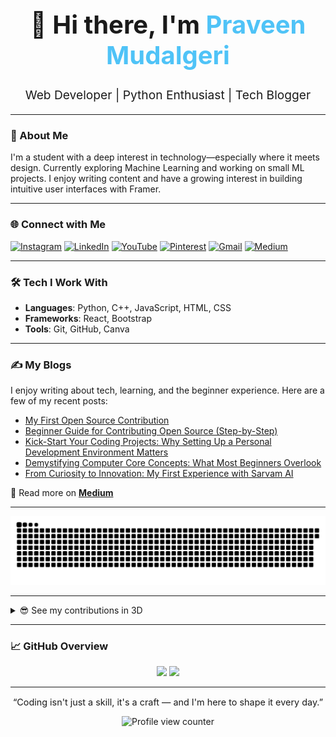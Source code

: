 <h1 align="center" style="font-size: 2.5rem;">👋 Hi there, I'm <span style="color:#4FC3F7;">Praveen Mudalgeri</span></h1>

<p align="center" style="font-size: 1.2rem;">
  Web Developer | Python Enthusiast | Tech Blogger
</p>

---

### 🚀 About Me

I'm a student with a deep interest in technology—especially where it meets design. Currently exploring Machine Learning and working on small ML projects. I enjoy writing content and have a growing interest in building intuitive user interfaces with Framer.

---

### 🌐 Connect with Me

<p align="left">
  <a href="https://instagram.com/codefitness.py" target="_blank"><img src="https://img.shields.io/badge/Instagram-%23E4405F?style=flat-square&logo=instagram&logoColor=white" alt="Instagram"/></a>
  <a href="https://www.linkedin.com/in/praveen-m-71816b2a1/" target="_blank"><img src="https://img.shields.io/badge/LinkedIn-%230077B5?style=flat-square&logo=linkedin&logoColor=white" alt="LinkedIn"/></a>
  <a href="https://youtube.com/@indianpero" target="_blank"><img src="https://img.shields.io/badge/YouTube-%23FF0000?style=flat-square&logo=youtube&logoColor=white" alt="YouTube"/></a>
  <a href="https://pinterest.com/VeensAdds" target="_blank"><img src="https://img.shields.io/badge/Pinterest-%23E60023?style=flat-square&logo=pinterest&logoColor=white" alt="Pinterest"/></a>
  <a href="mailto:veensadds@gmail.com"><img src="https://img.shields.io/badge/Gmail-D14836?style=flat-square&logo=gmail&logoColor=white" alt="Gmail"/></a>
  <a href="https://medium.com/@praveenmudalgeri05" target="_blank"><img src="https://img.shields.io/badge/Medium-%2312100E?style=flat-square&logo=medium&logoColor=white" alt="Medium"/></a>
</p>

---

### 🛠️ Tech I Work With

- **Languages**: Python, C++, JavaScript, HTML, CSS  
- **Frameworks**: React, Bootstrap  
- **Tools**: Git, GitHub, Canva

---

### ✍️ My Blogs

I enjoy writing about tech, learning, and the beginner experience. Here are a few of my recent posts:

- [My First Open Source Contribution](https://medium.com/@praveenmudalgeri05/my-first-open-source-contribution-9b316b86d1a5)
- [Beginner Guide for Contributing Open Source (Step-by-Step)](https://medium.com/@praveenmudalgeri05/beginner-guide-for-contributing-open-source-step-by-step-e217dd77f991)
- [Kick-Start Your Coding Projects: Why Setting Up a Personal Development Environment Matters](https://medium.com/@praveenmudalgeri05/kick-start-your-coding-projects-why-setting-up-a-personal-development-environment-matters-491271365dae)
- [Demystifying Computer Core Concepts: What Most Beginners Overlook](https://medium.com/@praveenmudalgeri05/demystifying-computer-core-concepts-what-most-beginners-overlook-02e4eeece766)
- [From Curiosity to Innovation: My First Experience with Sarvam AI](https://medium.com/@praveenmudalgeri05/from-curiosity-to-innovation-my-first-experience-with-sarvam-ai-72842c41120a)

📖 Read more on [**Medium**](https://medium.com/@praveenmudalgeri05)

---

<picture>
  <source media="(prefers-color-scheme: dark)" srcset="dist/github-snake-dark.svg?palette=github-dark" />
  <source media="(prefers-color-scheme: light)" srcset="dist/github-snake.svg" />
  <img alt="GitHub contribution Snake game" src="dist/github-snake.svg" />
</picture>

---

<p align="center">

  <!-- Animated default (green) -->
  <details>
    <summary>😎 See my contributions in 3D</summary>
    <img src="./profile-3d-contrib/profile-green-animate.svg" alt="3D contribution graph (green animated)" />
  </details>

</p>


---

### 📈 GitHub Overview

<p align="center">
  <img src="https://github-readme-stats.vercel.app/api?username=PraveenMudalgeri&show_icons=true&hide_border=true&theme=transparent" width="48%" />
  <img src="https://github-readme-streak-stats.herokuapp.com/?user=PraveenMudalgeri&hide_border=true&theme=transparent" width="48%" />
</p>

---

<p align="center" style="font-size: 0.9rem;">
  “Coding isn't just a skill, it's a craft — and I'm here to shape it every day.”
</p>

<p align="center">
  <img src="https://komarev.com/ghpvc/?username=PraveenMudalgeri&label=Profile%20Views&color=0e75b6&style=flat" alt="Profile view counter"/>
</p>

